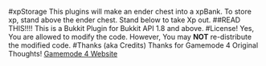 #xpStorage
This plugins will make an ender chest into a xpBank. To store xp, stand above the ender chest. Stand below to take Xp out.
##READ THIS!!!!
This is a Bukkit Plugin for Bukkit API 1.8 and above.
#License!
Yes, You are allowed to modify the code. However, You may **NOT** re-distribute the modified code.
#Thanks (aka Credits)
Thanks for Gamemode 4 Original Thoughts!
[Gamemode 4 Website](http://gm4.co)
